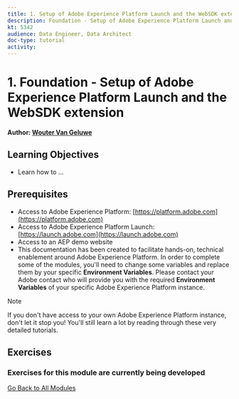 ```yaml
---
title: 1. Setup of Adobe Experience Platform Launch and the WebSDK extension
description: Foundation - Setup of Adobe Experience Platform Launch and the WebSDK extension
kt: 5342
audience: Data Engineer, Data Architect
doc-type: tutorial
activity: 
---
```


# 1. Foundation - Setup of Adobe Experience Platform Launch and the WebSDK extension

**Author: [Wouter Van Geluwe](https://www.linkedin.com/in/woutervangeluwe/)**

## Learning Objectives

- Learn how to ...

## Prerequisites

- Access to Adobe Experience Platform: [https://platform.adobe.com](https://platform.adobe.com)
- Access to Adobe Experience Platform Launch: [https://launch.adobe.com](https://launch.adobe.com)
- Access to an AEP demo website
- This documentation has been created to facilitate hands-on, technical enablement around Adobe Experience Platform. In order to complete some of the modules, you'll need to change some variables and replace them by your specific **Environment Variables**. Please contact your Adobe contact who will provide you with the required **Environment Variables** of your specific Adobe Experience Platform instance.

>[!NOTE]
>
>If you don't have access to your own Adobe Experience Platform instance, don't let it stop you! You'll still learn a lot by reading through these very detailed tutorials.

## Exercises

### **Exercises for this module are currently being developed**

[Go Back to All Modules](../../overview.md)
